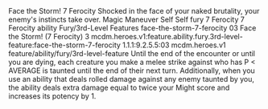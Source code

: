 <ability>
  <name>Face the Storm!</name>
  <cost>7 Ferocity</cost>
  <flavor>Shocked in the face of your naked brutality, your enemy&apos;s instincts take over.</flavor>
  <keywords>
    <keyword>Magic</keyword>
  </keywords>
  <type>Maneuver</type>
  <distance>Self</distance>
  <target>Self</target>
  <metadata>
    <class>fury</class>
    <cost>7 Ferocity</cost>
    <cost_amount>7</cost_amount>
    <cost_resource>Ferocity</cost_resource>
    <feature_type>ability</feature_type>
    <file_dpath>Fury/3rd-Level Features</file_dpath>
    <item_id>face-the-storm-7-ferocity</item_id>
    <item_index>03</item_index>
    <item_name>Face the Storm! (7 Ferocity)</item_name>
    <level>3</level>
    <scc>mcdm.heroes.v1:feature.ability.fury.3rd-level-feature:face-the-storm-7-ferocity</scc>
    <scdc>1.1.1:9.2.5.5:03</scdc>
    <source>mcdm.heroes.v1</source>
    <type>feature/ability/fury/3rd-level-feature</type>
  </metadata>
  <effects>
    <effect type="mundane">Until the end of the encounter or until you are dying, each creature you make a melee strike against who has P &lt; AVERAGE is taunted until the end of their next turn. Additionally, when you use an ability that deals rolled damage against any enemy taunted by you, the ability deals extra damage equal to twice your Might score and increases its potency by 1.</effect>
  </effects>
</ability>
